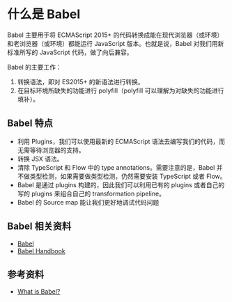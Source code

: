 # 什么是 Babel

Babel 主要用于将 ECMAScript 2015+ 的代码转换成能在现代浏览器（或环境）和老浏览器（或环境）都能运行 JavaScript 版本。也就是说，Babel 对我们用新标准所写的 JavaScript 代码，做了向后兼容。

Babel 的主要工作：

1. 转换语法，即对 ES2015+ 的新语法进行转换。
1. 在目标环境所缺失的功能进行 polyfill（polyfill 可以理解为对缺失的功能进行填补）。

## Babel 特点

- 利用 Plugins，我们可以使用最新的 ECMAScript 语法去编写我们的代码，而无需等待浏览器的支持。
- 转换 JSX 语法。
- 清除 TypeScript 和 Flow 中的 type annotations。需要注意的是，Babel 并不做类型检测，如果需要做类型检测，仍然需要安装 TypeScript 或者 Flow。
- Babel 是通过 plugins 构建的，因此我们可以利用已有的 plugins 或者自己的写的 plugins 来组合自己的 transformation pipeline。
- Babel 的 Source map 能让我们更好地调试代码问题

## Babel 相关资料

- [Babel](https://babeljs.io/docs/en/)
- [Babel Handbook](https://github.com/jamiebuilds/babel-handbook/blob/master/translations/en/README.md)

## 参考资料

- [What is Babel?](https://babeljs.io/docs/en/)
